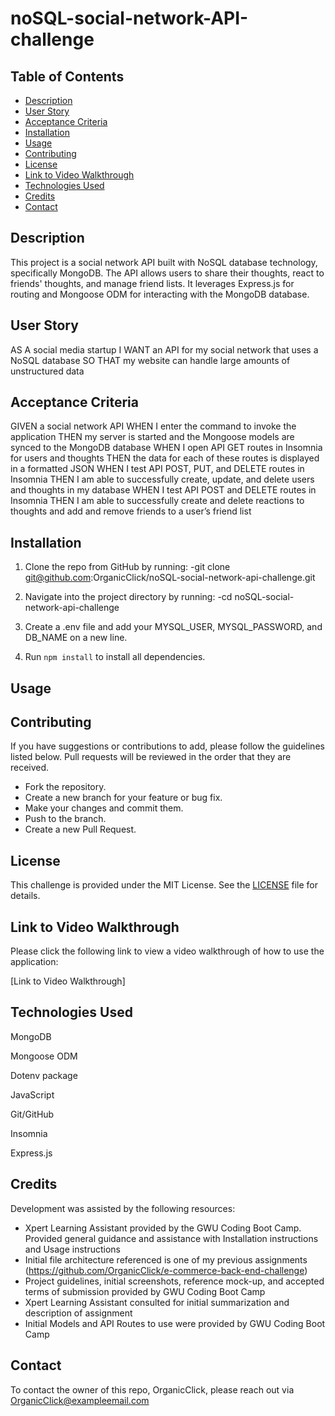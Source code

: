 # noSQL-social-network-API-challenge

## Table of Contents
- [Description](#description)
- [User Story](#user-story)
- [Acceptance Criteria](#acceptance-criteria)
- [Installation](#installation)
- [Usage](#usage)
- [Contributing](#contributing)
- [License](#license)
- [Link to Video Walkthrough](#link-to-video-walkthrough)
- [Technologies Used](#technologies-used)
- [Credits](#credits)
- [Contact](#contact)

## Description

This project is a social network API built with NoSQL database technology, specifically MongoDB. The API allows users to share their thoughts, react to friends' thoughts, and manage friend lists. It leverages Express.js for routing and Mongoose ODM for interacting with the MongoDB database.

## User Story
AS A social media startup
I WANT an API for my social network that uses a NoSQL database
SO THAT my website can handle large amounts of unstructured data

## Acceptance Criteria
GIVEN a social network API
WHEN I enter the command to invoke the application
THEN my server is started and the Mongoose models are synced to the MongoDB database
WHEN I open API GET routes in Insomnia for users and thoughts
THEN the data for each of these routes is displayed in a formatted JSON
WHEN I test API POST, PUT, and DELETE routes in Insomnia
THEN I am able to successfully create, update, and delete users and thoughts in my database
WHEN I test API POST and DELETE routes in Insomnia
THEN I am able to successfully create and delete reactions to thoughts and add and remove friends to a user’s friend list

## Installation

1. Clone  the repo from GitHub by running:
    -git clone git@github.com:OrganicClick/noSQL-social-network-api-challenge.git

2. Navigate into the project directory by running:
    -cd noSQL-social-network-api-challenge

3. Create a .env file and add your MYSQL_USER, MYSQL_PASSWORD, and DB_NAME on a new line.

4. Run `npm install` to install all dependencies.


## Usage


## Contributing
If you have suggestions or contributions to add, please follow the guidelines listed below. Pull requests will be reviewed in the order that they are received.
- Fork the repository.
- Create a new branch for your feature or bug fix.
- Make your changes and commit them.
- Push to the branch.
- Create a new Pull Request.

## License
This challenge is provided under the MIT License. See the [LICENSE](LICENSE) file for details.


## Link to Video Walkthrough

Please click the following link to view a video walkthrough of how to use the application:

[Link to Video Walkthrough] 


## Technologies Used
MongoDB

Mongoose ODM

Dotenv package

JavaScript

Git/GitHub

Insomnia

Express.js

## Credits
Development was assisted by the following resources:
 - Xpert Learning Assistant provided by the GWU Coding Boot Camp. Provided general guidance and assistance with Installation
   instructions and Usage instructions
 - Initial file architecture referenced is one of my previous assignments (https://github.com/OrganicClick/e-commerce-back-end-challenge)
 - Project guidelines, initial screenshots, reference mock-up, and accepted terms of submission provided by GWU Coding Boot Camp
 - Xpert Learning Assistant consulted for initial summarization and description of assignment 
 - Initial Models and API Routes to use were provided by GWU Coding Boot Camp

## Contact
To contact the owner of this repo, OrganicClick, please reach out via OrganicClick@exampleemail.com